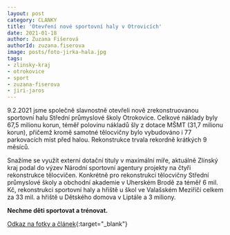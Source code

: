 ```yaml
---
layout: post
category: CLANKY
title: 'Otevření nové sportovní haly v Otrovicích'
date: 2021-01-18
author: Zuzana Fišerová
authorId: zuzana.fiserova
image: posts/foto-jirka-hala.jpg
tags: 
- zlinsky-kraj
- otrokovice
- sport
- zuzana-fiserova
- jiri-jaros
---
```


9.2.2021 jsme společně slavnostně otevřeli nově zrekonstruovanou sportovní halu Střední průmyslové školy Otrokovice. Celkové náklady byly  67,5 milionu korun, téměř polovinu nákladů šly z dotace MŠMT (31,7 milionu korun), přičemž kromě samotné tělocvičny bylo vybudováno i 77 parkovacích míst před halou. Rekonstrukce trvala rekordně krátkých 9 měsíců.

Snažíme se využít externí dotační tituly v maximální míře, aktuálně Zlínský kraj podal do výzev Národní sportovní agentury projekty na čtyři rekonstrukce tělocvičen. Konkrétně pro rekonstrukci tělocvičny Střední průmyslové školy a obchodní akademie v Uherském Brodě za téměř 6 mil. Kč, rekonstrukci sportovní haly a hřiště u škol ve Valašském Meziříčí celkem za 33 mil. a hřiště u Dětského domova v Liptále a 3 miliony.

**Nechme děti sportovat a trénovat.**

[Odkaz na fotky a článek](https://www.kr-zlinsky.cz/v-otrokovicich-byla-slavnostne-otevrena-zmodernizovana-sportovni-hala-aktuality-16798.html){:target="_blank"}

